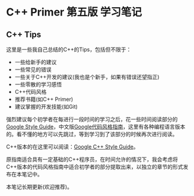 # C++ Primer 第五版 学习笔记
## C++ Tips

  这里是一些我自己总结的C++的Tips，包括但不限于：
 
   * 一些给新手的建议
   * 一些常见的错误
   * 一些关于C++开发的建议(我也是个新手，如果有错误还望指正)
   * 一些零散的学习感悟 
   * C++代码风格
   * 推荐书籍(如C++ Primer)
   * 建议掌握的开发技能(如Git)
  
  
   强烈建议每个初学者在每进行一段时间的学习之后，花一些时间阅读部分的[Google Style Guide](https://github.com/google/styleguide)，中文版[Google代码风格指南](https://github.com/zh-google-styleguide/zh-google-styleguide)，这里有各种编程语言版本的。看不懂的地方可以先跳过，等到学习到了该部分的时候再次进行阅读。
   
   C++版本的在这里可以阅读：[Google C++ Style Guide](http://zh-google-styleguide.readthedocs.org/en/latest/google-cpp-styleguide/)。

   原指南适合具有一定基础的C++程序员，在时间允许的情况下，我会考虑将C++版本的代码风格指南中适合初学者的部分提取出来，以独立的章节的形式发布在本笔记中。
    
   本笔记长期更新(欢迎推荐)。